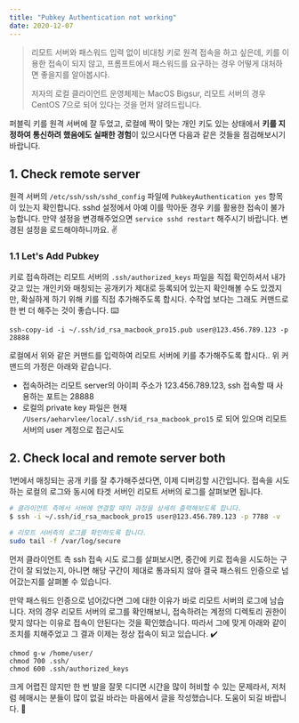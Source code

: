 ```yaml
---
title: "Pubkey Authentication not working"
date: 2020-12-07
---
```


> 리모트 서버와 패스워드 입력 없이 비대칭 키로 원격 접속을 하고 싶은데, 키를 이용한 접속이 되지 않고, 프롬프트에서 패스워드를 요구하는 경우 어떻게 대처하면 좋을지를 알아봅시다.
>
> 저자의 로컬 클라이언트 운영체제는 MacOS Bigsur, 리모트 서버의 경우 CentOS 7으로 되어 있다는 것을 먼저 알려드립니다.

퍼블릭 키를 원격 서버에 잘 두었고, 로컬에 짝이 맞는 개인 키도 있는 상태에서 **키를 지정하여 통신하려 했음에도 실패한 경험**이 있으시다면 다음과 같은 것들을 점검해보시기 바랍니다.

## 1. Check remote server

원격 서버의 `/etc/ssh/ssh/sshd_config` 파일에 `PubkeyAuthentication yes` 항목이 있는지 확인합니다. sshd 설정에서 아예 이를 막아둔 경우 키를 활용한 접속이 불가능합니다.
만약 설정을 변경해주었으면 `service sshd restart` 해주시기 바랍니다. 변경된 설정을 로드해야하니까요. :v:

### 1.1 Let's Add Pubkey

키로 접속하려는 리모트 서버의 `.ssh/authorized_keys` 파일을 직접 확인하셔서 내가 갖고 있는 개인키와 매칭되는 공개키가 제대로 등록되어 있는지 확인해볼 수도 있겠지만, 확실하게 하기 위해 키를 직접 추가해주도록 합시다. 수작업 보다는 그래도 커맨드로 한 번 더 해주는 것이 좋습니다. :keyboard:

 `ssh-copy-id -i ~/.ssh/id_rsa_macbook_pro15.pub user@123.456.789.123 -p 28888` 

로컬에서 위와 같은 커맨드를 입력하여 리모트 서버에 키를 추가해주도록 합시다.. 위 커맨드의 가정은 아래와 같습니다.

* 접속하려는 리모트 server의 아이피 주소가 123.456.789.123, ssh 접속할 때 사용하는 포트는 28888
* 로컬의 private key 파일은 현재 `/Users/aeharvlee/local/.ssh/id_rsa_macbook_pro15` 로 되어 있으며 리모트 서버의 user 계정으로 접근시도

## 2. Check local and remote server both

1번에서 매칭되는 공개 키를 잘 추가해주셨다면, 이제 디버깅할 시간입니다. 접속을 시도하는 로컬의 로그와 동시에 타겟 서버인 리모트 서버의 로그를 살펴보면 됩니다.

```bash
# 클라이언트 측에서 서버에 연결할 때의 과정을 상세히 출력해보도록 합니다.
$ ssh -i ~/.ssh/id_rsa_macbook_pro15 user@123.456.789.123 -p 7788 -v

# 리모트 서버측의 로그를 확인하도록 합니다.
sudo tail -f /var/log/secure
```

먼저 클라이언트 측 ssh 접속 시도 로그를 살펴보시면, 중간에 키로 접속을 시도하는 구간이 잘 되었는지, 아니면 해당 구간이 제대로 통과되지 않아 결국 패스워드 인증으로 넘어갔는지를 살펴볼 수 있습니다.

만약 패스워드 인증으로 넘어갔다면 그에 대한 이유가 바로 리모트 서버의 로그에 남습니다. 저의 경우 리모트 서버의 로그를 확인해보니, 접속하려는 계정의 디렉토리 권한이 맞지 않다는 이유로 접속이 안된다는 것을 확인했습니다. 따라서 그에 맞게 아래와 같이 조치를 치해주었고 그 결과 이제는 정상 접속이 되고 있습니다. :heavy_check_mark:

```
chmod g-w /home/user/
chmod 700 .ssh/
chmod 600 .ssh/authorized_keys
```

크게 어렵진 않지만 한 번 발을 잘못 디디면 시간을 많이 허비할 수 있는 문제라서, 저처럼 헤매시는 분들이 많이 없길 바라는 마음에서 글을 작성했습니다. 도움이 되길 바랍니다. :high_brightness: